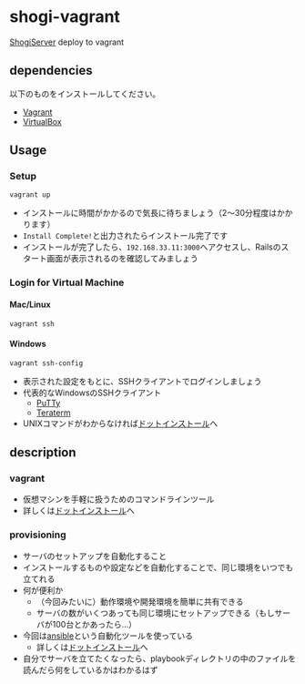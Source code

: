 # shogi-vagrant
[ShogiServer](https://github.com/yuemori/ShogiServer) deploy to vagrant

## dependencies

以下のものをインストールしてください。

- [Vagrant](https://www.vagrantup.com/)
- [VirtualBox](https://www.virtualbox.org/)

## Usage
### Setup

```
vagrant up
```

- インストールに時間がかかるので気長に待ちましょう（2〜30分程度はかかります）
- `Install Complete!`と出力されたらインストール完了です
- インストールが完了したら、`192.168.33.11:3000`へアクセスし、Railsのスタート画面が表示されるのを確認してみましょう

### Login for Virtual Machine
#### Mac/Linux

```
vagrant ssh
```

#### Windows

```
vagrant ssh-config
```

- 表示された設定をもとに、SSHクライアントでログインしましょう
- 代表的なWindowsのSSHクライアント
  - [PuTTy](http://yebisuya.dip.jp/Software/PuTTY/)
  - [Teraterm](http://osdn.jp/projects/ttssh2/)
- UNIXコマンドがわからなければ[ドットインストール](http://dotinstall.com/lessons/basic_unix)へ

## description
### vagrant

- 仮想マシンを手軽に扱うためのコマンドラインツール
- 詳しくは[ドットインストール](http://dotinstall.com/lessons/basic_vagrant)へ

### provisioning

- サーバのセットアップを自動化すること
- インストールするものや設定などを自動化することで、同じ環境をいつでも立てれる
- 何が便利か
  - （今回みたいに）動作環境や開発環境を簡単に共有できる
  - サーバの数がいくつあっても同じ環境にセットアップできる（もしサーバが100台とかあったら...）
- 今回は[ansible](http://docs.ansible.com/ansible/index.html)という自動化ツールを使っている
  - 詳しくは[ドットインストール](http://dotinstall.com/lessons/basic_ansible)へ
- 自分でサーバを立てたくなったら、playbookディレクトリの中のファイルを読んだら何をしているかはわかるはず
